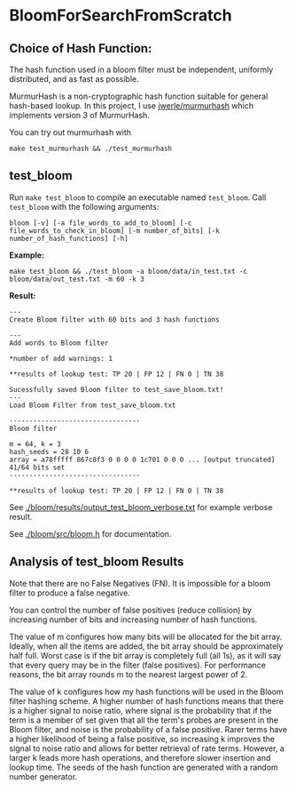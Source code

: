 # BloomForSearchFromScratch

## Choice of Hash Function:

The hash function used in a bloom filter must be independent, uniformly distributed, and as fast as possible.

MurmurHash is a non-cryptographic hash function suitable for general hash-based lookup. In this project, I use [jwerle/murmurhash](https://fuchsia.googlesource.com/third_party/murmurhash.c/) which implements version 3 of MurmurHash.

You can try out murmurhash with
```
make test_murmurhash && ./test_murmurhash
```

## test_bloom

Run `make test_bloom` to compile an executable named `test_bloom`. Call `test_bloom` with the following arguments:

```
bloom [-v] [-a file_words_to_add_to_bloom] [-c file_words_to_check_in_bloom] [-m number_of_bits] [-k number_of_hash_functions] [-h]
```

**Example:**

```
make test_bloom && ./test_bloom -a bloom/data/in_test.txt -c bloom/data/out_test.txt -m 60 -k 3
```

**Result:**

```
---
Create Bloom filter with 60 bits and 3 hash functions

---
Add words to Bloom filter

*number of add warnings: 1

**results of lookup test: TP 20 | FP 12 | FN 0 | TN 38 

Sucessfully saved Bloom filter to test_save_bloom.txt!
---
Load Bloom Filter from test_save_bloom.txt

---------------------------------
Bloom filter

m = 64, k = 3
hash_seeds = 28 10 6 
array = a78fffff 867c8f3 0 0 0 0 1c701 0 0 0 ... [output truncated]
41/64 bits set
---------------------------------

**results of lookup test: TP 20 | FP 12 | FN 0 | TN 38 
```

See [./bloom/results/output_test_bloom_verbose.txt](./bloom/results/output_test_bloom_verbose.txt) for example verbose result.

See [./bloom/src/bloom.h](./bloom/src/bloom.h) for documentation.

## Analysis of test_bloom Results

Note that there are no False Negatives (FN). It is impossible for a bloom filter to produce a false negative.

You can control the number of false positives (reduce collision) by increasing number of bits and increasing number of hash functions.

The value of m configures how many bits will be allocated for the bit array. Ideally, when all the items are added, the bit array should be approximately half full. Worst case is if the bit array is completely full (all 1s), as it will say that every query may be in the filter (false positives). For performance reasons, the bit array rounds m to the nearest largest power of 2.

The value of k configures how my hash functions will be used in the Bloom filter hashing scheme. A higher number of hash functions means that there is a higher signal to noise ratio, where signal is the probability that if the term is a member of set given that all the term's probes are present in the Bloom filter, and noise is the probability of a false positive. Rarer terms have a higher likelihood of being a false positive, so increasing k improves the signal to noise ratio and allows for better retrieval of rate terms. However, a larger k leads more hash operations, and therefore slower insertion and lookup time. The seeds of the hash function are generated with a random number generator.
